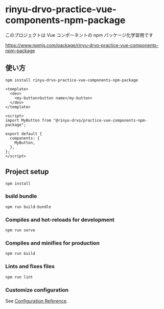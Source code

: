 # rinyu-drvo-practice-vue-components-npm-package

このプロジェクトは Vue コンポーネントの npm パッケージ化学習用です

https://www.npmjs.com/package/rinyu-drvo-practice-vue-components-npm-package

## 使い方

```
npm install rinyu-drvo-practice-vue-components-npm-package
```

```vue
<template>
  <dev>
    <my-button>button name</my-button>
  </dev>
</template>

<script>
import MyButton from "@rinyu-drvo/practice-vue-components-npm-package";

export default {
  components: {
    MyButton,
  },
};
</script>
```

## Project setup

```
npm install
```

### build bundle

```
npm run build-bundle
```

### Compiles and hot-reloads for development

```
npm run serve
```

### Compiles and minifies for production

```
npm run build
```

### Lints and fixes files

```
npm run lint
```

### Customize configuration

See [Configuration Reference](https://cli.vuejs.org/config/).
